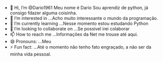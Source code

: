 - 👋 Hi, I’m @Dario1961 Meu nome é Dario Sou aprendiz de python, já consigo fdazer alguma coisinha.
- 👀 I’m interested in ...Acho muito interessante o mundo da programação.
- 🌱 I’m currently learning ...Nesse momento estou estudando Python
- 💞️ I’m looking to collaborate on ...Se possivel irei colaborar
- 📫 How to reach me ...Informações da Net me trouxe até aqui.
- 😄 Pronouns: ...Meu
- ⚡ Fun fact: ...Até o momento não tenho fato engraçado, a não ser da minha vida pessoal.

<!---
Dario1961/Dario1961 is a ✨ special ✨ repository because its `README.md` (this file) appears on your GitHub profile.
You can click the Preview link to take a look at your changes.
---> 
